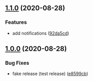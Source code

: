 ## [1.1.0](https://gitlab.com/ujlbu4/gitlab-semantic-release/compare/1.0.0...1.1.0) (2020-08-28)


### Features

* add notifications ([92da5cd](https://gitlab.com/ujlbu4/gitlab-semantic-release/commit/92da5cdf3efaf6189bd90d5f30370ca2fb5b44d2))

## [1.0.0](https://gitlab.com/ujlbu4/gitlab-semantic-release/compare/...1.0.0) (2020-08-28)


### Bug Fixes

* fake release (test release) ([e8599cb](https://gitlab.com/ujlbu4/gitlab-semantic-release/commit/e8599cbed61aa5cf289a75fed710ce3d0ddff0f1))
